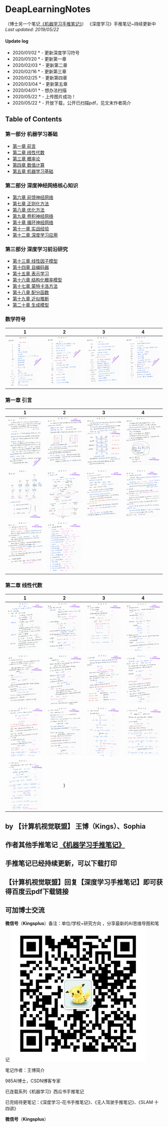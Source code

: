 # DeapLearningNotes
（博士另一个笔记[《机器学习手推笔记》](https://github.com/Sophia-11/Machine-Learning-Notes/)）
《深度学习》手推笔记~持续更新中
*Last updated: 2019/05/22*

#### Update log
* 2020/01/02 * - 更新深度学习符号
* 2020/01/20 * - 更新第一章
* 2020/02/03 * - 更新第二章
* 2020/02/16 * - 更新第三章
* 2020/02/25 * - 更新第四章
* 2020/03/04 * - 更新第五章
* 2020/04/01 * - 想办法扫描
* 2020/05/22 * - 上传图片成功！
* 2020/05/22 * - 开放下载，公开已扫描pdf，见文末作者简介

## Table of Contents

### 第一部分 机器学习基础
- [第一章 前言](https://github.com/Sophia-11/DeepLearningNotes/)
- [第二章 线性代数](https://github.com/Sophia-11/DeepLearningNotes/)
- [第三章 概率论](https://github.com/Sophia-11/DeepLearningNotes/)
- [第四章 数值计算](https://github.com/Sophia-11/DeepLearningNotes/)
- [第五章 机器学习基础](https://github.com/Sophia-11/DeepLearningNotes/)
### 第二部分 深度神经网络核心知识
- [第六章 前馈神经网络](https://github.com/Sophia-11/DeepLearningNotes/)
- [第七章 正则化方法](https://github.com/Sophia-11/DeepLearningNotes/)
- [第八章 优化方法](https://github.com/Sophia-11/DeepLearningNotes/)
- [第九章 卷积神经网络](https://github.com/Sophia-11/DeepLearningNotes/)
- [第十章 循环神经网络](https://github.com/Sophia-11/DeepLearningNotes/)
- [第十一章 实战经验](https://github.com/Sophia-11/DeepLearningNotes/)
- [第十二章 深度学习应用](https://github.com/Sophia-11/DeepLearningNotes/)
### 第三部分 深度学习前沿研究
- [第十三章 线性因子模型](https://github.com/Sophia-11/DeepLearningNotes/)
- [第十四章 自编码器](https://github.com/Sophia-11/DeepLearningNotes/)
- [第十五章 表示学习](https://github.com/Sophia-11/DeepLearningNotes/)
- [第十六章 结构化概率模型](https://github.com/Sophia-11/DeepLearningNotes/)
- [第十七章 蒙特卡洛方法](https://github.com/Sophia-11/DeepLearningNotes/)
- [第十八章 配分函数](https://github.com/Sophia-11/DeepLearningNotes/)
- [第十九章 近似推断](https://github.com/Sophia-11/DeepLearningNotes/)
- [第二十章 生成模型](https://github.com/Sophia-11/DeepLearningNotes/)

### 数学符号
| 1 | 2 | 3 |4 |
|:-----------:|:--------:|:---------:|:---------:|
|![](./ch/0000.jpg)| ![](./ch/0001.jpg)| ![](./ch/0002.jpg)|  ![](./ch/0003.jpg)| 

### 第一章  引言
| 1 | 2 | 3 |4 |
|:-----------:|:--------:|:---------:|:---------:|
|![](./ch1/0004.jpg)| ![](./ch1/0005.jpg)| ![](./ch1/0006.jpg)|  ![](./ch1/0007.jpg)| 
|![](./ch1/0008.jpg)| ![](./ch1/0009.jpg)| ![](./ch1/0010.jpg)|  ![](./ch1/0011.jpg)| 
|![](./ch1/0012.jpg)| ![](./ch1/0013.jpg)| |  | 

### 第二章  线性代数
| 1 | 2 | 3 |4 |
|:-----------:|:--------:|:---------:|:---------:|
|![](./ch2/0014.jpg)| ![](./ch2/0015.jpg)| ![](./ch2/0016.jpg)|  ![](./ch2/0017.jpg)| 
|![](./ch2/0018.jpg)| ![](./ch2/0019.jpg)| ![](./ch2/0020.jpg)|  ![](./ch2/0021.jpg)| 
|![](./ch2/0022.jpg)| ![](./ch2/0023.jpg)| ![](./ch2/0024.jpg)|  ![](./ch2/0025.jpg)| 
|![](./ch2/0026.jpg)| )||  | 

## by 【计算机视觉联盟】 王博（Kings）、Sophia

## 作者其他手推笔记 [《机器学习手推笔记》](https://github.com/Sophia-11/Machine-Learning-Notes/)

## 手推笔记已经持续更新，可以下载打印


## 【计算机视觉联盟】回复【深度学习手推笔记】即可获得百度云pdf下载链接

## 可加博士交流
**微信号**（**Kingsplus**）备注：单位/学校+研究方向 ，分享最新的AI思维导图和笔记
![image](./cvQR.jpg)

笔记作者：王博简介

985AI博士，CSDN博客专家

已连载系列《机器学习》西瓜书手推笔记

已完结待更笔记：《深度学习-花书手推笔记》、《无人驾驶手推笔记》、《SLAM 十四讲》

**微信号**（**Kingsplus**）

